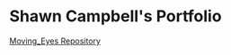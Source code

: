# Shawn Campbell's Portfolio

<a href="steelerfan840.github.io/moving_eyes" class = "h1">Moving_Eyes Repository</a>
